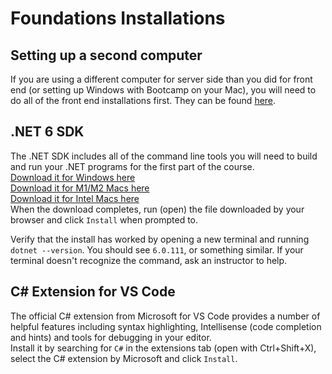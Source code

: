 # Foundations Installations

## Setting up a second computer
If you are using a different computer for server side than you did for front end (or setting up Windows with Bootcamp on your Mac), you will need to do all of the front end installations first. They can be found [here](https://classroom.google.com/c/NTcxMzcyMjE5Mzk2?cjc=kxtsj3b).
## .NET 6 SDK
The .NET SDK includes all of the command line tools you will need to build and run your .NET programs for the first part of the course. <br>
[Download it for Windows here](https://download.visualstudio.microsoft.com/download/pr/ec67cb2b-a9b5-4bad-9287-75fb70dfacff/6aa398065a382766978155b1d48ceb28/dotnet-sdk-6.0.111-win-x64.exe
) <br>
[Download it for M1/M2 Macs here](https://download.visualstudio.microsoft.com/download/pr/2493d0d0-33d9-4e66-974e-ccf8cb73f52f/feed158be16a14130bdce067b01f6f52/dotnet-sdk-6.0.111-osx-arm64.pkg
) <br>
[Download it for Intel Macs here](https://download.visualstudio.microsoft.com/download/pr/bc5cc4ae-e1e8-43fb-9471-cf6469f8db98/0033246d9e1bbc9af3952d602af68c50/dotnet-sdk-6.0.403-osx-x64.pkg
)<br>
When the download completes, run (open) the file downloaded by your browser and click `Install` when prompted to. 

Verify that the install has worked by opening a new terminal and running `dotnet --version`. You should see `6.0.111`, or something similar. If your terminal doesn't recognize the command, ask an instructor to help. 


## C# Extension for VS Code
The official C# extension from Microsoft for VS Code provides a number of helpful features including syntax highlighting, Intellisense (code completion and hints) and tools for debugging in your editor. <br>
Install it by searching for `C#` in the extensions tab (open with Ctrl+Shift+X), select the C# extension by Microsoft and click `Install`.
